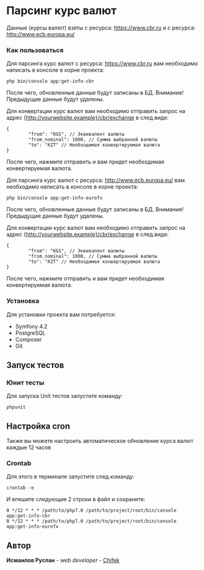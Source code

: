 

# Парсинг курс валют

Данные (курсы валют) взяты с ресурса: https://www.cbr.ru
и с ресурса: http://www.ecb.europa.eu/

### Как пользоваться

Для парсинга курс валют с ресурса: https://www.cbr.ru вам необходимо написать в консоле в корне проекта:

```
php bin/console app:get-info-cbr
```

После чего, обновленные данные будут записаны в БД.
Внимание! Предыдущие данные будут удалены.

Для конвертации курс валют вам необходимо отправить запрос на адрес {http://yourwebsite.example}/cbr/exchange в след.виде:

```
{
        "from": "KGS", // Эквивалент валюты
        "from_nominal": 1000, // Сумма выбранной валюты
        "to": "KZT" // Необходимая конвертируемая валюта
}
```

После чего, нажмите отправить и вам придет необходимая конвертируемая валюта.

Для парсинга курс валют с ресурса: http://www.ecb.europa.eu/ вам необходимо написать в консоле в корне проекта:

```
php bin/console app:get-info-eurofx
```

После чего, обновленные данные будут записаны в БД.
Внимание! Предыдущие данные будут удалены.

Для конвертации курс валют вам необходимо отправить запрос на адрес {http://yourwebsite.example}/cbr/exchange в след.виде:

```
{
        "from": "KGS", // Эквивалент валюты
        "from_nominal": 1000, // Сумма выбранной валюты
        "to": "KZT" // Необходимая конвертируемая валюта
}
```

После чего, нажмите отправить и вам придет необходимая конвертируемая валюта.

### Установка

Для установки проекта вам потребуется:

* Symfony 4.2
* PostgreSQL
* Composer
* Git

## Запуск тестов


### Юнит тесты

Для запуска Unit тестов запустите команду:

```
phpunit
```

## Настройка cron

Также вы можете настроить автоматическое обновление курса валют каждые 12 часов 

### Crontab

Для этого в терминале запустите след.команду:

```
crontab -e
```
И впешите следующие 2 строки в файл и сохраните:
```
0 */12 * * * /path/to/php7.0 /path/to/project/root/bin/console app:get-info-cbr
0 */12 * * * /path/to/php7.0 /path/to/project/root/bin/console app:get-info-eurofx
```

## Автор

 **Исмаилов Руслан** - *web developer* - [Chifek](https://github.com/Chifek)


